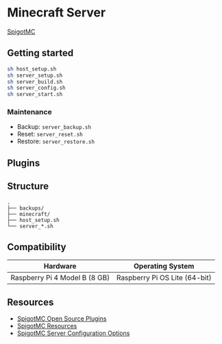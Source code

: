 # Minecraft Server

[SpigotMC](https://www.spigotmc.org)

## Getting started

```bash
sh host_setup.sh
sh server_setup.sh
sh server_build.sh
sh server_config.sh
sh server_start.sh
```

### Maintenance

* Backup: `server_backup.sh`
* Reset: `server_reset.sh`
* Restore: `server_restore.sh`

## Plugins

## Structure

```
.
├── backups/
├── minecraft/
├── host_setup.sh
└── server_*.sh
```

## Compatibility

| Hardware                      | Operating System              |
|-------------------------------|-------------------------------|
| Raspberry Pi 4 Model B (8 GB) | Raspberry Pi OS Lite (64-bit) |

## Resources

- [SpigotMC Open Source Plugins](https://www.spigotmc.org/wiki/list-of-open-source-plugins/)
- [SpigotMC Resources](https://www.spigotmc.org/resources/)
- [SpigotMC Server Configuration Options](https://www.spigotmc.org/wiki/spigot-configuration-server-properties/)
